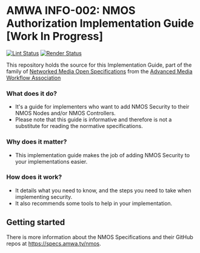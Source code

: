 # AMWA INFO-002: NMOS Authorization Implementation Guide \[Work In Progress\]

[![Lint Status](https://github.com/AMWA-TV/nmos-template/workflows/Lint/badge.svg)](https://github.com/AMWA-TV/nmos-template/actions?query=workflow%3ALint)
[![Render Status](https://github.com/AMWA-TV/nmos-template/workflows/Render/badge.svg)](https://github.com/AMWA-TV/nmos-template/actions?query=workflow%3ARender)

This repository holds the source for this Implementation Guide, part of the family of [Networked Media Open Specifications](https://specs.amwa.tv/nmos) from the [Advanced Media Workflow Association](https://amwa.tv)

<!-- INTRO-START -->

### What does it do?

- It's a guide for implementers who want to add NMOS Security to their NMOS Nodes and/or NMOS Controllers.
- Please note that this guide is informative and therefore is not a substitute for reading the normative specifications.

### Why does it matter?

- This implementation guide makes the job of adding NMOS Security to your implementations easier.

### How does it work?

- It details what you need to know, and the steps you need to take when implementing security.
- It also recommends some tools to help in your implementation.

<!-- INTRO-END -->

## Getting started

There is more information about the NMOS Specifications and their GitHub repos at <https://specs.amwa.tv/nmos>.
